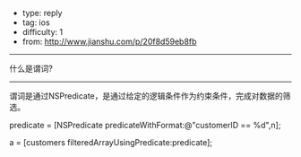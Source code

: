 - type: reply
- tag: ios
- difficulty:  1
- from: http://www.jianshu.com/p/20f8d59eb8fb

--------

什么是谓词?

---------

谓词是通过NSPredicate，是通过给定的逻辑条件作为约束条件，完成对数据的筛选。

predicate = [NSPredicate predicateWithFormat:@"customerID == %d",n];

a = [customers filteredArrayUsingPredicate:predicate];
